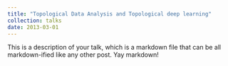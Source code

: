```yaml
---
title: "Topological Data Analysis and Topological deep learning"
collection: talks
date: 2013-03-01
---
```


This is a description of your talk, which is a markdown file that can be all markdown-ified like any other post. Yay markdown!
